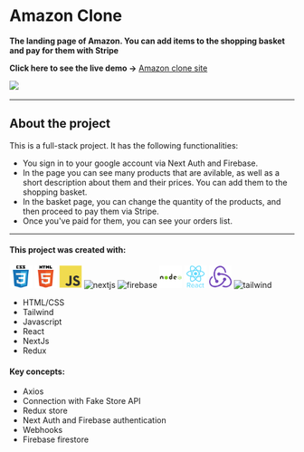 # Amazon Clone

**The landing page of Amazon. You can add items to the shopping basket and pay for them with Stripe**

**Click here to see the live demo &rarr;** [Amazon clone site](https://amazon-clone-seven-beta.vercel.app "Amazon clone site")

![](https://i.imgur.com/Ml5YSf4.jpg)

---

## About the project

This is a full-stack project. It has the following functionalities:

- You sign in to your google account via Next Auth and Firebase.
- In the page you can see many products that are avilable, as well as a short description about them and their prices. You can add them to the shopping basket.
- In the basket page, you can change the quantity of the products, and then proceed to pay them via Stripe.
- Once you've paid for them, you can see your orders list.

---

#### This project was created with:

<p align="left">  <img src="https://raw.githubusercontent.com/devicons/devicon/master/icons/css3/css3-original-wordmark.svg" alt="css3" width="40" height="40"/>       <img src="https://raw.githubusercontent.com/devicons/devicon/master/icons/html5/html5-original-wordmark.svg" alt="html5" width="40" height="40"/>  <img src="https://raw.githubusercontent.com/devicons/devicon/master/icons/javascript/javascript-original.svg" alt="javascript" width="40" height="40"/>   <img src="https://cdn.worldvectorlogo.com/logos/nextjs-2.svg" alt="nextjs" width="40" height="40"/> <img src="https://www.vectorlogo.zone/logos/firebase/firebase-icon.svg" alt="firebase" width="40" height="40"/>  <img src="https://raw.githubusercontent.com/devicons/devicon/master/icons/nodejs/nodejs-original-wordmark.svg" alt="nodejs" width="40" height="40"/>  <img src="https://raw.githubusercontent.com/devicons/devicon/master/icons/react/react-original-wordmark.svg" alt="react" width="40" height="40"/> <img src="https://raw.githubusercontent.com/devicons/devicon/master/icons/redux/redux-original.svg" alt="redux" width="40" height="40"/>   <img src="https://www.vectorlogo.zone/logos/tailwindcss/tailwindcss-icon.svg" alt="tailwind" width="40" height="40"/> </p>

- HTML/CSS
- Tailwind
- Javascript
- React
- NextJs
- Redux

#### Key concepts:

- Axios
- Connection with Fake Store API
- Redux store
- Next Auth and Firebase authentication
- Webhooks
- Firebase firestore
